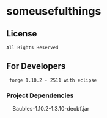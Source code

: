 # someusefulthings
## License
    All Rights Reserved
## For Developers
     forge 1.10.2 - 2511 with eclipse
### Project Dependencies
     Baubles-1.10.2-1.3.10-deobf.jar

